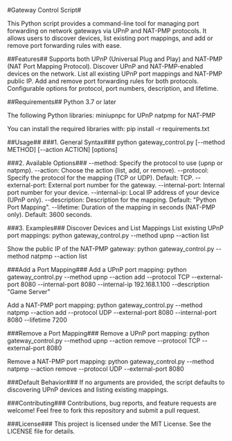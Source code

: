 #Gateway Control Script#

This Python script provides a command-line tool for managing port forwarding on network gateways via UPnP and NAT-PMP protocols. It allows users to discover devices, list existing port mappings, and add or remove port forwarding rules with ease.

##Features##
Supports both UPnP (Universal Plug and Play) and NAT-PMP (NAT Port Mapping Protocol).
Discover UPnP and NAT-PMP-enabled devices on the network.
List all existing UPnP port mappings and NAT-PMP public IP.
Add and remove port forwarding rules for both protocols.
Configurable options for protocol, port numbers, description, and lifetime.

##Requirements##
Python 3.7 or later

The following Python libraries:
miniupnpc for UPnP
natpmp for NAT-PMP

You can install the required libraries with:
pip install -r requirements.txt

##Usage##
###1. General Syntax###
python gateway_control.py [--method METHOD] [--action ACTION] [options]

###2. Available Options###
--method: Specify the protocol to use (upnp or natpmp).
--action: Choose the action (list, add, or remove).
--protocol: Specify the protocol for the mapping (TCP or UDP). Default: TCP.
--external-port: External port number for the gateway.
--internal-port: Internal port number for your device.
--internal-ip: Local IP address of your device (UPnP only).
--description: Description for the mapping. Default: "Python Port Mapping".
--lifetime: Duration of the mapping in seconds (NAT-PMP only). Default: 3600 seconds.

###3. Examples###
Discover Devices and List Mappings
List existing UPnP port mappings:
python gateway_control.py --method upnp --action list

Show the public IP of the NAT-PMP gateway:
python gateway_control.py --method natpmp --action list

###Add a Port Mapping###
Add a UPnP port mapping:
python gateway_control.py --method upnp --action add --protocol TCP --external-port 8080 --internal-port 8080 --internal-ip 192.168.1.100 --description "Game Server"

Add a NAT-PMP port mapping:
python gateway_control.py --method natpmp --action add --protocol UDP --external-port 8080 --internal-port 8080 --lifetime 7200

###Remove a Port Mapping###
Remove a UPnP port mapping:
python gateway_control.py --method upnp --action remove --protocol TCP --external-port 8080

Remove a NAT-PMP port mapping:
python gateway_control.py --method natpmp --action remove --protocol UDP --external-port 8080

###Default Behavior###
If no arguments are provided, the script defaults to discovering UPnP devices and listing existing mappings.

###Contributing###
Contributions, bug reports, and feature requests are welcome! Feel free to fork this repository and submit a pull request.

###License###
This project is licensed under the MIT License. See the LICENSE file for details.
